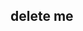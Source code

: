 <!-- 
hint: follow the conventional commits
look at CONTRIBUTING.md
make sure this repo would take a PR.
-->
## delete me
